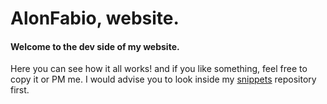 # AlonFabio, website.

#### Welcome to the dev side of my website.

Here you can see how it all works! and if you like something, feel free to copy it or PM me. I would advise you to look inside my [snippets](https://github.com/Alon-Fabio/snippets) repository first.
